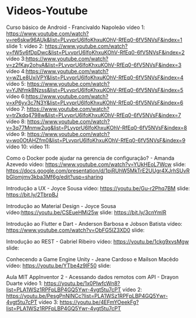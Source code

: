 # Videos-Youtube

Curso básico de Android - Francivaldo Napoleão
vídeo 1: https://www.youtube.com/watch?v=re6skw96AUk&list=PLvvprU6lfoKhxuKOhV-RfEq0-6fV5NVsF&index=1
slide 1: 
vídeo 2: https://www.youtube.com/watch?v=fW5v6fDpDwc&list=PLvvprU6lfoKhxuKOhV-RfEq0-6fV5NVsF&index=2
vídeo 3:https://www.youtube.com/watch?v=z2fKay2ohyA&list=PLvvprU6lfoKhxuKOhV-RfEq0-6fV5NVsF&index=3
vídeo 4:https://www.youtube.com/watch?v=wZLe8UxiVPY&list=PLvvprU6lfoKhxuKOhV-RfEq0-6fV5NVsF&index=4
vídeo 5: https://www.youtube.com/watch?v=YJNfmkBNzss&list=PLvvprU6lfoKhxuKOhV-RfEq0-6fV5NVsF&index=5
vídeo 6:https://www.youtube.com/watch?v=xP6yv3c7N3Y&list=PLvvprU6lfoKhxuKOhV-RfEq0-6fV5NVsF&index=6
vídeo 7: https://www.youtube.com/watch?v=trZkdq4798w&list=PLvvprU6lfoKhxuKOhV-RfEq0-6fV5NVsF&index=7
vídeo 8: https://www.youtube.com/watch?v=3q77Mnmw2ug&list=PLvvprU6lfoKhxuKOhV-RfEq0-6fV5NVsF&index=8
vídeo 9: https://www.youtube.com/watch?v=wo0OtAHZfm0&list=PLvvprU6lfoKhxuKOhV-RfEq0-6fV5NVsF&index=9
vídeo 10:
vídeo 11:


Como o Docker pode ajudar na gerencia de configuração? - Amanda Azevedo
vídeo: https://www.youtube.com/watch?v=YUkHEoL7Wcw
slide: https://docs.google.com/presentation/d/1piRUhW5MkTrE2UUgr4XJrhSUvRbGlomjmv3kba3Mf6g/edit?usp=sharing


Introdução a UX - Joyce Sousa
vídeo: https://youtu.be/Gu-r2Phq7BM
slide: https://bit.ly/2TbrpBJ

Introdução ao Material Design - Joyce Sousa
vídeo:https://youtu.be/CSEueHMi25w
slide: https://bit.ly/3cnYmlR


Introdução ao Flutter e Dart - Anderson Barbosa e Jobson Batista
vídeo: https://www.youtube.com/watch?v=ObFG5IZ3XD0
slide: 

Introdução ao REST - Gabriel Ribeiro
vídeo: https://youtu.be/1ckg9xvsMgw
slide: 

Conhecendo a Game Engine Unity - Jeane Cardoso e Mailson Macêdo
vídeo: https://youtu.be/YTbe4z9IF50
slide: 

Aula MIT AppInventor 2 - Acessando dados remotos com API - Drayon Duarte
vídeo 1: https://youtu.be/1x0PIwfcWn8?list=PLA1WSz1RPFpLBP4GQ5Ywr-4vgt5tu7cPT
vídeo 2: https://youtu.be/PesgPnNINCc?list=PLA1WSz1RPFpLBP4GQ5Ywr-4vgt5tu7cPT
vídeo 3: https://youtu.be/4EFmYOeekFg?list=PLA1WSz1RPFpLBP4GQ5Ywr-4vgt5tu7cPT
